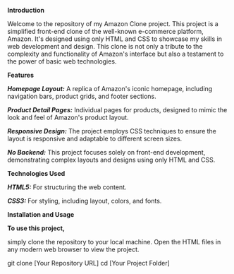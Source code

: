 **Introduction**

Welcome to the repository of my Amazon Clone project. This project is a simplified front-end clone of the well-known e-commerce platform, Amazon. It's designed using only HTML and CSS to showcase my skills in web development and design. This clone is not only a tribute to the complexity and functionality of Amazon's interface but also a testament to the power of basic web technologies.

**Features**

_**Homepage Layout:**_ A replica of Amazon's iconic homepage, including navigation bars, product grids, and footer sections.

_**Product Detail Pages:**_ Individual pages for products, designed to mimic the look and feel of Amazon's product layout.

_**Responsive Design:**_ The project employs CSS techniques to ensure the layout is responsive and adaptable to different screen sizes.

_**No Backend:**_ This project focuses solely on front-end development, demonstrating complex layouts and designs using only HTML and CSS.


**Technologies Used**

**_HTML5:_** For structuring the web content.

**_CSS3:_** For styling, including layout, colors, and fonts.

**Installation and Usage**

**To use this project,**

simply clone the repository to your local machine. Open the HTML files in any modern web browser to view the project.

git clone [Your Repository URL]
cd [Your Project Folder]


